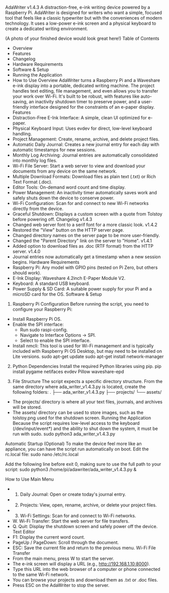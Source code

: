 AdaWriter v1.4.3
A distraction-free, e-ink writing device powered by a Raspberry Pi. AdaWriter is designed for writers who want a simple, focused tool that feels like a classic typewriter but with the conveniences of modern technology. It uses a low-power e-ink screen and a physical keyboard to create a dedicated writing environment.

(A photo of your finished device would look great here!)
Table of Contents
 * Overview
 * Features
 * Changelog
 * Hardware Requirements
 * Software & Setup
 * Running the Application
 * How to Use
Overview
AdaWriter turns a Raspberry Pi and a Waveshare e-ink display into a portable, dedicated writing machine. The project handles text editing, file management, and even allows you to transfer your work over Wi-Fi. It's built to be robust, with features like auto-saving, an inactivity shutdown timer to preserve power, and a user-friendly interface designed for the constraints of an e-paper display.
Features
 * Distraction-Free E-Ink Interface: A simple, clean UI optimized for e-paper.
 * Physical Keyboard Input: Uses evdev for direct, low-level keyboard handling.
 * Project Management: Create, rename, archive, and delete project files.
 * Automatic Daily Journal: Creates a new journal entry for each day with automatic timestamps for new sessions.
 * Monthly Log Archiving: Journal entries are automatically consolidated into monthly log files.
 * Wi-Fi File Server: Start a web server to view and download your documents from any device on the same network.
 * Multiple Download Formats: Download files as plain text (.txt) or Rich Text Format (.doc).
 * Editor Tools: On-demand word count and time display.
 * Power Management: An inactivity timer automatically saves work and safely shuts down the device to conserve power.
 * Wi-Fi Configuration: Scan for and connect to new Wi-Fi networks directly from the device.
 * Graceful Shutdown: Displays a custom screen with a quote from Tolstoy before powering off.
Changelog
v1.4.3
 * Changed web server font to a serif font for a more classic look.
v1.4.2
 * Restored the "View" button on the HTTP server page.
 * Changed directory names on the server page to be more user-friendly.
 * Changed the "Parent Directory" link on the server to "Home".
v1.4.1
 * Added option to download files as .doc (RTF format) from the HTTP server.
v1.4.0
 * Journal entries now automatically get a timestamp when a new session begins.
Hardware Requirements
 * Raspberry Pi: Any model with GPIO pins (tested on Pi Zero, but others should work).
 * E-Ink Display: Waveshare 4.2inch E-Paper Module V2.
 * Keyboard: A standard USB keyboard.
 * Power Supply & SD Card: A suitable power supply for your Pi and a microSD card for the OS.
Software & Setup
1. Raspberry Pi Configuration
Before running the script, you need to configure your Raspberry Pi:
 * Install Raspberry Pi OS.
 * Enable the SPI interface:
   * Run sudo raspi-config.
   * Navigate to Interface Options -> SPI.
   * Select <Yes> to enable the SPI interface.
 * Install nmcli: This tool is used for Wi-Fi management and is typically included with Raspberry Pi OS Desktop, but may need to be installed on Lite versions.
   sudo apt-get update
sudo apt-get install network-manager

2. Python Dependencies
Install the required Python libraries using pip.
pip install pygame netifaces evdev Pillow waveshare-epd

3. File Structure
The script expects a specific directory structure. From the same directory where ada_writer_v1.4.3.py is located, create the following folders:
.
├── ada_writer_v1.4.3.py
├── projects/
└── assets/

 * The projects/ directory is where all your text files, journals, and archives will be stored.
 * The assets/ directory can be used to store images, such as the tolstoy.png used for the shutdown screen.
Running the Application
Because the script requires low-level access to the keyboard (/dev/input/event*) and the ability to shut down the system, it must be run with sudo.
sudo python3 ada_writer_v1.4.3.py

Automatic Startup (Optional)
To make the device feel more like an appliance, you can have the script run automatically on boot. Edit the rc.local file:
sudo nano /etc/rc.local

Add the following line before exit 0, making sure to use the full path to your script:
sudo python3 /home/pi/adawriter/ada_writer_v1.4.3.py &

How to Use
Main Menu
 * 1. Daily Journal: Open or create today's journal entry.
 * 2. Projects: View, open, rename, archive, or delete your project files.
 * 3. Wi-Fi Settings: Scan for and connect to Wi-Fi networks.
 * W. Wi-Fi Transfer: Start the web server for file transfers.
 * Q. Quit: Display the shutdown screen and safely power off the device.
Text Editor
 * F1: Display the current word count.
 * PageUp / PageDown: Scroll through the document.
 * ESC: Save the current file and return to the previous menu.
Wi-Fi File Transfer
 * From the main menu, press W to start the server.
 * The e-ink screen will display a URL (e.g., http://192.168.1.10:8000).
 * Type this URL into the web browser of a computer or phone connected to the same Wi-Fi network.
 * You can browse your projects and download them as .txt or .doc files.
 * Press ESC on the AdaWriter to stop the server.
